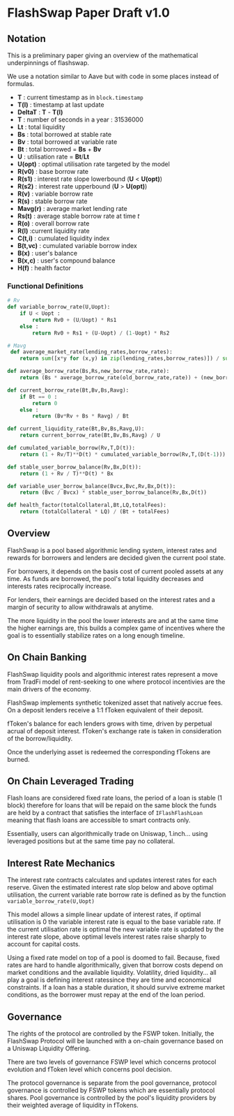 # FlashSwap Paper Draft v1.0

## Notation

This is a preliminary paper giving an overview of the mathematical underpinnings of
flashswap.

We use a notation similar to Aave but with code in some places instead of formulas.

- **T** : current timestamp as in ```block.timestamp```
- **T(l)** : timestamp at last update
- **DeltaT** : **T** - **T(l)**
- **T** : number of seconds in a year : 31536000
- **Lt** : total liquidity
- **Bs** : total borrowed at stable rate
- **Bv** : total borrowed at variable rate
- **Bt** : total borrowed = **Bs** + **Bv**
- **U** : utilisation rate = **Bt**/**Lt**
- **U(opt)** : optimal utilisation rate targeted by the model
- **R(v0)** : base borrow rate
- **R(s1)** : interest rate slope lowerbound  (**U** < **U(opt)**)
- **R(s2)** : interest rate upperbound (**U** > **U(opt)**)
- **R(v)** : variable borrow rate
- **R(s)** : stable borrow rate
- **Mavg(r)** : average market lending rate
- **Rs(t)** : average stable borrow rate at time *t*
- **R(o)** : overall borrow rate
- **R(l)** :current liquidity rate
- **C(t,i)** : cumulated    liquidity index
- **B(t,vc)** : cumulated variable borrow index
- **B(x)** : user's balance
- **B(x,c)** : user's compound balance
- **H(f)** : health factor

### Functional Definitions

```python
# Rv
def variable_borrow_rate(U,Uopt):
    if U < Uopt :
        return Rv0 + (U/Uopt) * Rs1
    else :
        return Rv0 + Rs1 + (U-Uopt) / (1-Uopt) * Rs2

# Mavg
 def average_market_rate(lending_rates,borrow_rates):
    return sum([x*y for (x,y) in zip(lending_rates,borrow_rates)]) / sum(borrow_rates)

def average_borrow_rate(Bs,Rs,new_borrow_rate,rate):
    return (Bs * average_borrow_rate(old_borrow_rate,rate)) + (new_borrow_rate*Rs)/(Bs + new_borrow)

def current_borrow_rate(Bt,Bv,Bs,Ravg):
    if Bt == 0 :
        return 0
    else :
        return (Bv*Rv + Bs * Ravg) / Bt

def current_liquidity_rate(Bt,Bv,Bs,Ravg,U):
    return current_borrow_rate(Bt,Bv,Bs,Ravg) / U

def cumulated_variable_borrow(Rv,T,D(t)):
    return (1 + Rv/T)**D(t) * cumulated_variable_borrow(Rv,T,(D(t-1)))

def stable_user_borrow_balance(Rv,Bx,D(t)):
    return (1 + Rv / T)**D(t) * Bx

def variable_user_borrow_balance(Bvcx,Bvc,Rv,Bx,D(t)):
    return (Bvc / Bvcx) * stable_user_borrow_balance(Rv,Bx,D(t))

def health_factor(totalCollateral,Bt,LQ,totalFees):
    return (totalCollateral * LQ) / (Bt + totalFees)

 ```

## Overview

FlashSwap is a pool based algorithmic lending system, interest rates and rewards
for borrowers and lenders are decided given the current pool state.

For borrowers, it depends on the basis cost of current pooled assets at any time.
As funds are borrowed, the pool's total liquidity decreases and interests rates reciprocally
increase.

For lenders, their earnings are decided based on the interest rates and a margin of security
to allow withdrawals at anytime.

The more liquidity in the pool the lower interests are and at the same time the higher earnings
are, this builds a complex game of incentives where the goal is to essentially stabilize rates
on a long enough timeline.

## On Chain Banking

FlashSwap liquidity pools and algorithmic interest rates represent a move from TradFi model of rent-seeking
to one where protocol incentivies are the main drivers of the economy.

FlashSwap implements synthetic tokenized asset that natively accrue fees. On a deposit lenders
receive a 1:1 fToken equivalent of their deposit.

fToken's balance for each lenders grows with time, driven by perpetual acrual of deposit interest.
fToken's exchange rate is taken in consideration of the borrow/liquidity.

Once the underlying asset is redeemed the corresponding fTokens are burned.

## On Chain Leveraged Trading


Flash loans are considered fixed rate loans, the period of a loan is stable (1 block) therefore for loans
that will be repaid on the same block the funds are held by a contract that satisfies the interface of ```IFlashFlashLoan``` meaning that flash loans are accessible to smart contracts only.

Essentially, users can algorithmically trade on Uniswap, 1.inch... using leveraged positions but at the same time pay no collateral.

## Interest Rate Mechanics

The interest rate contracts calculates and updates interest rates for each reserve.
Given the estimated interest rate slop below and above optimal utilisation, the current
variable rate borrow rate is defined as by the function ```variable_borrow_rate(U,Uopt)```

This model allows a simple linear update of interest rates, if optimal utilisation is 0 the
variable interest rate is equal to the base variable rate. If the current utilisation rate
is optimal the new variable rate is updated by the interest rate slope, above optimal levels
interest rates raise sharply to account for capital costs.

Using a fixed rate model on top of a pool is doomed to fail.  Because,  fixed rates are hard to handle algorithmically, given that borrow costs depend on market conditions and the available liquidity.
Volatility, dried liquidity...  all play a goal is defining interest ratessince they are time and economical constraints. If a loan has a stable duration, it should survive extreme market conditions, as the borrower must repay at the end of the loan period.

## Governance

The rights of the protocol are controlled by the FSWP token.  Initially, the FlashSwap Protocol will be launched with a on-chain governance based on a Uniswap Liquidity Offering.

There are two levels of governance FSWP level which concerns protocol evolution and fToken level
which concerns pool decision.

The protocol governance is separate from the pool governance, protocol governance is controlled
by FSWP tokens which are essentially protocol shares.
Pool governance is controlled by the pool's liquidity providers by their weighted average of liquidity
in fTokens.
